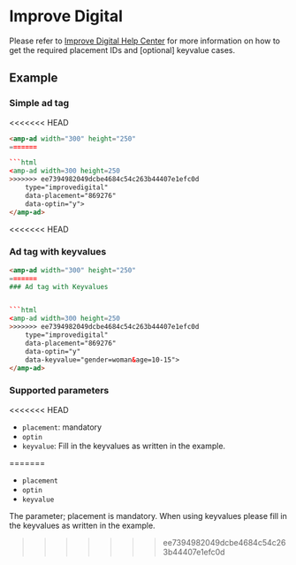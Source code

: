 <!---
Copyright 2016 The AMP HTML Authors. All Rights Reserved.

Licensed under the Apache License, Version 2.0 (the "License");
you may not use this file except in compliance with the License.
You may obtain a copy of the License at

      http://www.apache.org/licenses/LICENSE-2.0

Unless required by applicable law or agreed to in writing, software
distributed under the License is distributed on an "AS-IS" BASIS,
WITHOUT WARRANTIES OR CONDITIONS OF ANY KIND, either express or implied.
See the License for the specific language governing permissions and
limitations under the License.
-->

# Improve Digital

Please refer to [Improve Digital Help Center](https://improvedigital.zendesk.com/hc/en-us) for more
information on how to get the required placement IDs and [optional] keyvalue cases.
                    
## Example

### Simple ad tag 

<<<<<<< HEAD
```html
<amp-ad width="300" height="250"
=======

```html
<amp-ad width=300 height=250
>>>>>>> ee7394982049dcbe4684c54c263b44407e1efc0d
    type="improvedigital"
    data-placement="869276"
    data-optin="y">
</amp-ad>
```

<<<<<<< HEAD
### Ad tag with keyvalues

```html
<amp-ad width="300" height="250"
=======
### Ad tag with Keyvalues


```html
<amp-ad width=300 height=250
>>>>>>> ee7394982049dcbe4684c54c263b44407e1efc0d
    type="improvedigital"
    data-placement="869276"
    data-optin="y"
    data-keyvalue="gender=woman&age=10-15">
</amp-ad>
```

### Supported parameters

<<<<<<< HEAD
- `placement`: mandatory
- `optin`
- `keyvalue`: Fill in the keyvalues as written in the example. 

=======
- `placement`
- `optin`
- `keyvalue`

The parameter; placement is mandatory. When using keyvalues please fill in the keyvalues as written in the example. 
>>>>>>> ee7394982049dcbe4684c54c263b44407e1efc0d
